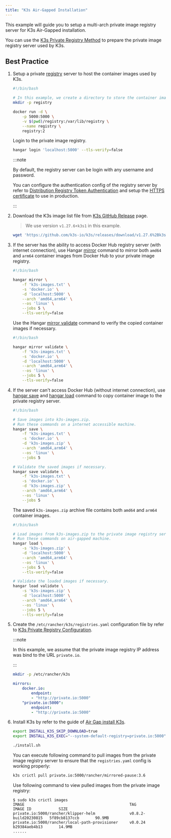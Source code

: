 ```yaml
---
title: "K3s Air-Gapped Installation"
---
```


This example will guide you to setup a multi-arch private image registry server for K3s Air-Gapped installation.

You can use the [K3s Private Registry Method](https://docs.k3s.io/installation/airgap#private-registry-method) to prepare the private image registry server used by K3s.

## Best Practice

1. Setup a private [registry](https://distribution.github.io/distribution/) server to host the container images used by K3s.

    ```sh
    #!/bin/bash

    # In this example, we create a directory to store the container image layers.
    mkdir -p registry

    docker run -d \
        -p 5000:5000 \
        -v $(pwd)/registry:/var/lib/registry \
        --name registry \
        registry:2
    ```

    Login to the private image registry.

    ```sh
    hangar login 'localhost:5000' --tls-verify=false
    ```

    :::note

    By default, the registry server can be login with any username and password.

    You can configure the authentication config of the registry server by refer to [Distribution Registry Token Authentication](https://distribution.github.io/distribution/spec/auth/) and setup the [HTTPS certificate](https://distribution.github.io/distribution/about/deploying/#get-a-certificate) to use in production.

    :::

1. Download the K3s image list file from [K3s GitHub Release](https://github.com/k3s-io/k3s/releases/) page.

    > We use version `v1.27.6+k3s1` in this example.

    ```sh
    wget 'https://github.com/k3s-io/k3s/releases/download/v1.27.6%2Bk3s1/k3s-images.txt'
    ```

1. If the server has the ability to access Docker Hub registry server (with internet connection), use Hangar [mirror](/v1.7/mirror/mirror) command to mirror both `amd64` and `arm64` container images from Docker Hub to your private image registry.

    ```sh
    #!/bin/bash

    hangar mirror \
        -f 'k3s-images.txt' \
        -s 'docker.io' \
        -d 'localhost:5000' \
        --arch 'amd64,arm64' \
        --os 'linux' \
        --jobs 5 \
        --tls-verify=false
    ```

    Use the Hangar [mirror validate](/v1.7/mirror/validate) command to verify the copied container images if necessary.

    ```sh
    #!/bin/bash

    hangar mirror validate \
        -f 'k3s-images.txt' \
        -s 'docker.io' \
        -d 'localhost:5000' \
        --arch 'amd64,arm64' \
        --os 'linux' \
        --jobs 5 \
        --tls-verify=false
    ```

1. If the server can't access Docker Hub (without internet connection), use [hangar save](/v1.7/save/save) and [hangar load](/v1.7/load/load) command to copy container image to the private registry server.

    ```sh
    #!/bin/bash

    # Save images into k3s-images.zip.
    # Run these commands on a internet accessible machine.
    hangar save \
        -f 'k3s-images.txt' \
        -s 'docker.io' \
        -d 'k3s-images.zip' \
        --arch 'amd64,arm64' \
        --os 'linux' \
        --jobs 5

    # Validate the saved images if necessary.
    hangar save validate \
        -f 'k3s-images.txt' \
        -s 'docker.io' \
        -d 'k3s-images.zip' \
        --arch 'amd64,arm64' \
        --os 'linux' \
        --jobs 5
    ```

    The saved `k3s-images.zip` archive file contains both `amd64` and `arm64` container images.

    ```sh
    #!/bin/bash

    # Load images from k3s-images.zip to the private image registry server.
    # Run these commands on air-gapped machine.
    hangar load \
        -s 'k3s-images.zip' \
        -d 'localhost:5000' \
        --arch 'amd64,arm64' \
        --os 'linux' \
        --jobs 5 \
        --tls-verify=false

    # Validate the loaded images if necessary.
    hangar load validate \
        -s 'k3s-images.zip' \
        -d 'localhost:5000' \
        --arch 'amd64,arm64' \
        --os 'linux' \
        --jobs 5 \
        --tls-verify=false
    ```

1. Create the `/etc/rancher/k3s/registries.yaml` configuration file by refer to [K3s Private Registry Configuration](https://docs.k3s.io/installation/private-registry).

    :::note

    In this example, we assume that the private image registry IP address was bind to the URL `private.io`.

    :::

    ```sh
    mkdir -p /etc/rancher/k3s
    ```

    ```yaml title="/etc/rancher/k3s/registries.yaml"
    mirrors:
        docker.io:
            endpoint:
            - "http://private.io:5000"
        "private.io:5000":
            endpoint:
            - "http://private.io:5000"
    ```

1. Install K3s by refer to the guide of [Air Gap install K3s](https://docs.k3s.io/installation/airgap#install-k3s).

    ```sh
    export INSTALL_K3S_SKIP_DOWNLOAD=true
    export INSTALL_K3S_EXEC="--system-default-registry=private.io:5000"

    ./install.sh
    ```

    You can execute following command to pull images from the private image registry server to ensure that the `registries.yaml` config is working properly:

    ```sh
    k3s crictl pull private.io:5000/rancher/mirrored-pause:3.6
    ```

    Use following command to view pulled images from the private image registry:

    ```shell-session
    $ sudo k3s crictl images
    IMAGE                                              TAG                    IMAGE ID            SIZE
    private.io:5000/rancher/klipper-helm               v0.8.2-build20230815   5f89cb8137ccb       90.9MB
    private.io:5000/rancher/local-path-provisioner     v0.0.24                b29384aeb4b13       14.9MB
    ......
    ```
